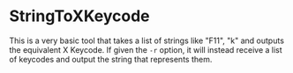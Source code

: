 # StringToXKeycode

This is a very basic tool that takes a list of strings like "F11", "k" and outputs the equivalent X
Keycode. If given the `-r` option, it will instead receive a list of keycodes and output the string
that represents them.

